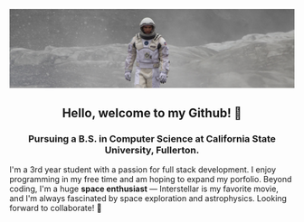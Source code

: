 ![image](interstellar2-banner.jpg)

<h2 align=center>Hello, welcome to my Github! 👋 </h2>
<h3 align=center>Pursuing a B.S. in Computer Science at California State University, Fullerton. </h3>

I'm a 3rd year student with a passion for full stack development. I enjoy programming in my free time and am hoping to expand my porfolio. Beyond coding, I'm a huge **space enthusiast** — Interstellar is my favorite movie, and I'm always fascinated by space exploration and astrophysics. Looking forward to collaborate! 🚀

